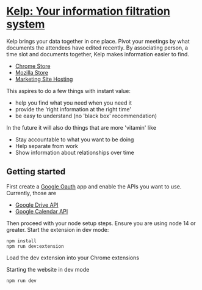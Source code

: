 # [Kelp: Your information filtration system](https://kelp.nyc/)

Kelp brings your data together in one place. Pivot your meetings by what documents the attendees have edited recently. By associating person, a time slot and documents together, Kelp makes information easier to find.

- [Chrome Store]
- [Mozilla Store]
- [Marketing Site Hosting]

This aspires to do a few things with instant value:

- help you find what you need when you need it
- provide the ‘right information at the right time’
- be easy to understand (no 'black box' recommendation)

In the future it will also do things that are more 'vitamin' like

- Stay accountable to what you want to be doing
- Help separate from work
- Show information about relationships over time

## Getting started

First create a [Google Oauth] app and enable the APIs you want to use. Currently, those are

- [Google Drive API]
- [Google Calendar API]

Then proceed with your node setup steps. Ensure you are using node 14 or greater. Start the extension in dev mode:

    npm install
    npm run dev:extension

Load the dev extension into your Chrome extensions

Starting the website in dev mode

    npm run dev

[google oauth]: https://developers.google.com/identity/protocols/oauth2
[google drive api]: https://developers.google.com/drive
[google calendar api]: https://developers.google.com/calendar
[.env.local]: https://nextjs.org/docs/basic-features/environment-variables
[chrome store]: https://chrome.google.com/webstore/devconsole/54522bcf-fc90-4948-a383-4e65c5514ba3/onkkkcfnlbkoialleldfbgodakajfpnl/edit?hl=en
[mozilla store]: https://addons.mozilla.org/en-US/developers/addon/kelp-your-website-organizer/edit
[marketing site hosting]: https://vercel.com/zamiang/kelp
